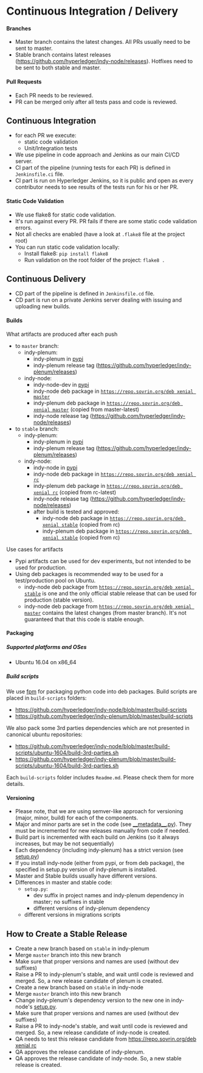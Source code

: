 # Continuous Integration / Delivery

#### Branches

- Master branch contains the latest changes. All PRs usually need to be sent to master.
- Stable branch contains latest releases (https://github.com/hyperledger/indy-node/releases). Hotfixes need to be sent to both stable and master.

#### Pull Requests

- Each PR needs to be reviewed.
- PR can be merged only after all tests pass and code is reviewed.

## Continuous Integration

- for each PR we execute:
    - static code validation
    - Unit/Integration tests
- We use pipeline in code approach and Jenkins as our main CI/CD server.
- CI part of the pipeline (running tests for each PR) is defined in `Jenkinsfile.ci` file.
- CI part is run on Hyperledger Jenkins, so it is public and open as every contributor needs to see results of the tests run for his or her PR.

#### Static Code Validation

- We use flake8 for static code validation.
- It's run against every PR. PR fails if there are some static code validation errors.
- Not all checks are enabled (have a look at `.flake8` file at the project root)
- You can run static code validation locally:
    - Install flake8: `pip install flake8`
    - Run validation on the root folder of the project: `flake8 .`


## Continuous Delivery

- CD part of the pipeline is defined in `Jenkinsfile.cd` file.
- CD part is run on a private Jenkins server dealing with issuing and uploading new builds.

#### Builds

What artifacts are produced after each push
- to `master` branch:
    - indy-plenum:
        - indy-plenum in [pypi](https://pypi.python.org/pypi/indy-plenum)
        - indy-plenum release tag (https://github.com/hyperledger/indy-plenum/releases)
    - indy-node:
        - indy-node-dev in [pypi](https://pypi.python.org/pypi/indy-node-dev)
        - indy-node deb package in [`https://repo.sovrin.org/deb xenial master`](https://repo.sovrin.org/lib/apt/xenial/master/)
        - indy-plenum deb package in [`https://repo.sovrin.org/deb xenial master`](https://repo.sovrin.org/lib/apt/xenial/master/) (copied from master-latest)
        - indy-node release tag (https://github.com/hyperledger/indy-node/releases)
- to `stable` branch:
    - indy-plenum:
        - indy-plenum in [pypi](https://pypi.python.org/pypi/indy-plenum)
        - indy-plenum release tag (https://github.com/hyperledger/indy-plenum/releases)
    - indy-node:
        - indy-node in [pypi](https://pypi.python.org/pypi/indy-node)
        - indy-node deb package in [`https://repo.sovrin.org/deb xenial rc`](https://repo.sovrin.org/lib/apt/xenial/rc/)
        - indy-plenum deb package in [`https://repo.sovrin.org/deb xenial rc`](https://repo.sovrin.org/lib/apt/xenial/rc/) (copied from rc-latest)
        - indy-node release tag (https://github.com/hyperledger/indy-node/releases)
        - after build is tested and approved:
            - indy-node deb package in [`https://repo.sovrin.org/deb xenial stable`](https://repo.sovrin.org/lib/apt/xenial/stable/) (copied from rc)
            - indy-plenum deb package in [`https://repo.sovrin.org/deb xenial stable`](https://repo.sovrin.org/lib/apt/xenial/stable/) (copied from rc)

Use cases for artifacts
- Pypi artifacts can be used for dev experiments, but not intended to be used for production.
- Using deb packages is recommended way to be used for a test/production pool on Ubuntu.
    - indy-node deb package from [`https://repo.sovrin.org/deb xenial stable`](https://repo.sovrin.org/lib/apt/xenial/stable/)
    is one and the only official stable release that can be used for production (stable version).
    - indy-node deb package from [`https://repo.sovrin.org/deb xenial master`](https://repo.sovrin.org/lib/apt/xenial/master/)
    contains the latest changes (from master branch). It's not guaranteed that that this code is stable enough.

#### Packaging

##### Supported platforms and OSes

- Ubuntu 16.04 on x86_64

##### Build scripts

We use [fpm](https://github.com/jordansissel/fpm) for packaging python code into deb packages. Build scripts are placed in `build-scripts` folders:
- https://github.com/hyperledger/indy-node/blob/master/build-scripts
- https://github.com/hyperledger/indy-plenum/blob/master/build-scripts

We also pack some 3rd parties dependencies which are not presented in canonical ubuntu repositories:
- https://github.com/hyperledger/indy-node/blob/master/build-scripts/ubuntu-1604/build-3rd-parties.sh
- https://github.com/hyperledger/indy-plenum/blob/master/build-scripts/ubuntu-1604/build-3rd-parties.sh

Each `build-scripts` folder includes `Readme.md`. Please check them for more details.

#### Versioning

- Please note, that we are using semver-like approach for versioning (major, minor, build) for each of the components.
- Major and minor parts are set in the code (see [\_\_metadata\_\_.py](https://github.com/hyperledger/indy-node/blob/master/indy_node/__metadata__.py)). They must be incremented for new releases manually from code if needed.
- Build part is incremented with each build on Jenkins (so it always increases, but may be not sequentially)
- Each dependency (including indy-plenum) has a strict version (see [setup.py](https://github.com/hyperledger/indy-node/blob/master/setup.py))
- If you install indy-node (either from pypi, or from deb package), the specified in setup.py version of indy-plenum is installed.
- Master and Stable builds usually have different versions.
- Differences in master and stable code:
    - `setup.py`:
        - dev suffix in project names and indy-plenum dependency in master; no suffixes in stable
        - different versions of indy-plenum dependency
    - different versions in migrations scripts

## How to Create a Stable Release

- Create a new branch based on `stable` in indy-plenum
- Merge `master` branch into this new branch
- Make sure that proper versions and names are used (without dev suffixes)
- Raise a PR to indy-plenum's stable, and wait until code is reviewed and merged. So, a new release candidate of plenum is created.
- Create a new branch based on `stable` in indy-node
- Merge `master` branch into this new branch
- Change indy-plenum's dependency version to the new one in indy-node's [setup.py](https://github.com/hyperledger/indy-node/blob/stable/setup.py).
- Make sure that proper versions and names are used (without dev suffixes)
- Raise a PR to indy-node's stable, and wait until code is reviewed and merged. So, a new release candidate of indy-node is created.
- QA needs to test this release candidate from [https://repo.sovrin.org/deb xenial rc](https://repo.sovrin.org/lib/apt/xenial/rc/)
- QA approves the release candidate of indy-plenum.
- QA approves the release candidate of indy-node. So, a new stable release is created.

